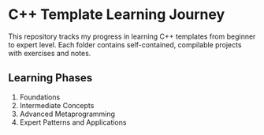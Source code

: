 # C++ Template Learning Journey

This repository tracks my progress in learning C++ templates from beginner to expert level. Each folder contains self-contained, compilable projects with exercises and notes.

## Learning Phases
1. Foundations
2. Intermediate Concepts
3. Advanced Metaprogramming
4. Expert Patterns and Applications
